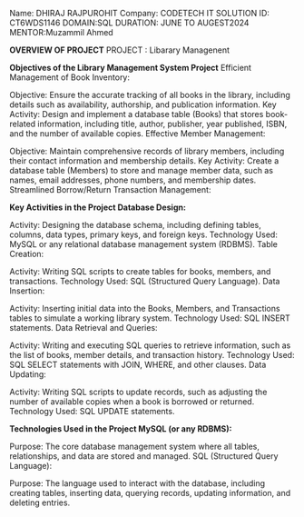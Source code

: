 Name: DHIRAJ RAJPUROHIT
Company: CODETECH IT SOLUTION
ID: CT6WDS1146
DOMAIN:SQL
DURATION: JUNE TO AUGEST2024
MENTOR:Muzammil Ahmed

**OVERVIEW OF PROJECT**
PROJECT : Libarary Managenent

**Objectives of the Library Management System Project**
Efficient Management of Book Inventory:

Objective: Ensure the accurate tracking of all books in the library, including details such as availability, authorship, and publication information.
Key Activity: Design and implement a database table (Books) that stores book-related information, including title, author, publisher, year published, ISBN, and the number of available copies.
Effective Member Management:

Objective: Maintain comprehensive records of library members, including their contact information and membership details.
Key Activity: Create a database table (Members) to store and manage member data, such as names, email addresses, phone numbers, and membership dates.
Streamlined Borrow/Return Transaction Management:

**Key Activities in the Project
Database Design:**

Activity: Designing the database schema, including defining tables, columns, data types, primary keys, and foreign keys.
Technology Used: MySQL or any relational database management system (RDBMS).
Table Creation:

Activity: Writing SQL scripts to create tables for books, members, and transactions.
Technology Used: SQL (Structured Query Language).
Data Insertion:

Activity: Inserting initial data into the Books, Members, and Transactions tables to simulate a working library system.
Technology Used: SQL INSERT statements.
Data Retrieval and Queries:

Activity: Writing and executing SQL queries to retrieve information, such as the list of books, member details, and transaction history.
Technology Used: SQL SELECT statements with JOIN, WHERE, and other clauses.
Data Updating:

Activity: Writing SQL scripts to update records, such as adjusting the number of available copies when a book is borrowed or returned.
Technology Used: SQL UPDATE statements.


**Technologies Used in the Project
MySQL (or any RDBMS):**

Purpose: The core database management system where all tables, relationships, and data are stored and managed.
SQL (Structured Query Language):

Purpose: The language used to interact with the database, including creating tables, inserting data, querying records, updating information, and deleting entries.
